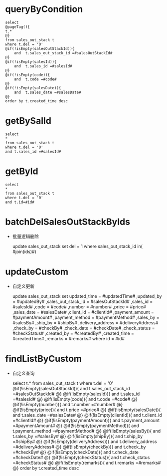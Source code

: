 queryByCondition
===


    select 
    @pageTag(){
    t.*
    @}
    from sales_out_stack t
    where t.del = '0'  
    @if(!isEmpty(salesOutStackId)){
        and  t.sales_out_stack_id =#salesOutStackId#
    @}
    @if(!isEmpty(salesId)){
        and  t.sales_id =#salesId#
    @}
    @if(!isEmpty(code)){
        and  t.code =#code#
    @}
    @if(!isEmpty(salesDate)){
        and  t.sales_date =#salesDate#
    @}
    order by t.created_time desc
    

getBySalId
===

    select
    *
    from sales_out_stack t
    where t.del = '0'
    and t.sales_id =#salesId#
    
getById
===

    select
    *
    from sales_out_stack t
    where t.del = '0'
    and t.id=#id#



batchDelSalesOutStackByIds
===

* 批量逻辑删除

    update sales_out_stack set del = 1 where sales_out_stack_id  in( #join(ids)#)
    


updateCustom
===

* 自定义更新

    update sales_out_stack 
    set 
        updated_time = #updatedTime#
        ,updated_by = #updatedBy#
                ,sales_out_stack_id = #salesOutStackId#
                ,sales_id = #salesId#
                ,code = #code#
                ,number = #number#
                ,price = #price#
                ,sales_date = #salesDate#
                ,client_id = #clientId#
                ,payment_amount = #paymentAmount#
                ,payment_method = #paymentMethod#
                ,sales_by = #salesBy#
                ,ship_by = #shipBy#
                ,delivery_address = #deliveryAddress#
                ,check_by = #checkBy#
                ,check_date = #checkDate#
                ,check_status = #checkStatus#
                ,created_by = #createdBy#
                ,created_time = #createdTime#
                ,remarks = #remarks#
    where id  = #id#
    
    
    
findListByCustom
===

* 自定义查询


    select 
    t.*
    from sales_out_stack t
    where t.del = '0'  
    @if(!isEmpty(salesOutStackId)){
        and  t.sales_out_stack_id =#salesOutStackId#
    @}
    @if(!isEmpty(salesId)){
        and  t.sales_id =#salesId#
    @}
    @if(!isEmpty(code)){
        and  t.code =#code#
    @}
    @if(!isEmpty(number)){
        and  t.number =#number#
    @}
    @if(!isEmpty(price)){
        and  t.price =#price#
    @}
    @if(!isEmpty(salesDate)){
        and  t.sales_date =#salesDate#
    @}
    @if(!isEmpty(clientId)){
        and  t.client_id =#clientId#
    @}
    @if(!isEmpty(paymentAmount)){
        and  t.payment_amount =#paymentAmount#
    @}
    @if(!isEmpty(paymentMethod)){
        and  t.payment_method =#paymentMethod#
    @}
    @if(!isEmpty(salesBy)){
        and  t.sales_by =#salesBy#
    @}
    @if(!isEmpty(shipBy)){
        and  t.ship_by =#shipBy#
    @}
    @if(!isEmpty(deliveryAddress)){
        and  t.delivery_address =#deliveryAddress#
    @}
    @if(!isEmpty(checkBy)){
        and  t.check_by =#checkBy#
    @}
    @if(!isEmpty(checkDate)){
        and  t.check_date =#checkDate#
    @}
    @if(!isEmpty(checkStatus)){
        and  t.check_status =#checkStatus#
    @}
    @if(!isEmpty(remarks)){
        and  t.remarks =#remarks#
    @}
    order by t.created_time desc